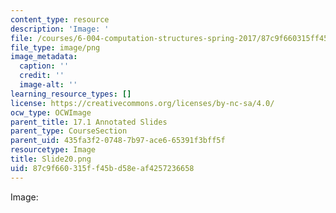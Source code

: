 ```yaml
---
content_type: resource
description: 'Image: '
file: /courses/6-004-computation-structures-spring-2017/87c9f660315ff45bd58eaf4257236658_Slide20.png
file_type: image/png
image_metadata:
  caption: ''
  credit: ''
  image-alt: ''
learning_resource_types: []
license: https://creativecommons.org/licenses/by-nc-sa/4.0/
ocw_type: OCWImage
parent_title: 17.1 Annotated Slides
parent_type: CourseSection
parent_uid: 435fa3f2-0748-7b97-ace6-65391f3bff5f
resourcetype: Image
title: Slide20.png
uid: 87c9f660-315f-f45b-d58e-af4257236658
---
```

Image: 